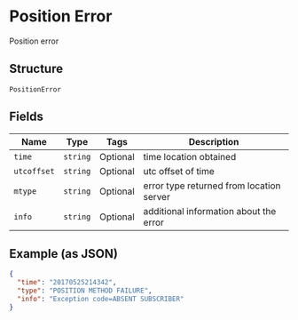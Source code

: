 
# Position Error

Position error

## Structure

`PositionError`

## Fields

| Name | Type | Tags | Description |
|  --- | --- | --- | --- |
| `time` | `string` | Optional | time location obtained |
| `utcoffset` | `string` | Optional | utc offset of time |
| `mtype` | `string` | Optional | error type returned from location server |
| `info` | `string` | Optional | additional information about the error |

## Example (as JSON)

```json
{
  "time": "20170525214342",
  "type": "POSITION METHOD FAILURE",
  "info": "Exception code=ABSENT SUBSCRIBER"
}
```

